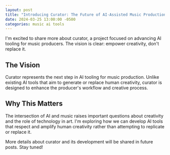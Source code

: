 ```yaml
---
layout: post
title: "Introducing Curator: The Future of AI-Assisted Music Production"
date: 2024-03-25 13:00:00 -0500
categories: music ai tools
---
```


I'm excited to share more about curator, a project focused on advancing AI tooling for music producers. The vision is clear: empower creativity, don't replace it.

## The Vision

Curator represents the next step in AI tooling for music production. Unlike existing AI tools that aim to generate or replace human creativity, curator is designed to enhance the producer's workflow and creative process.

## Why This Matters

The intersection of AI and music raises important questions about creativity and the role of technology in art. I'm exploring how we can develop AI tools that respect and amplify human creativity rather than attempting to replicate or replace it.

More details about curator and its development will be shared in future posts. Stay tuned! 